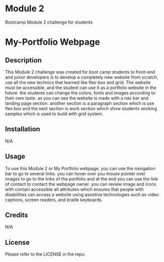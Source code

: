 # Module 2
Bootcamp Module 2 challenge for students

# My-Portfolio Webpage

## Description

This Module 2 challenge was created for boot camp students to front-end and junior developers is to develop a completely new website from scratch, use all the new technics that learned like flex-box and grid. The website must be accessible, and the student can use it as a portfolio website in the future. the students can change the colors, fonts and images according to their own taste.
as you can see the website is made with a nav bar and landing page section. another section is a paragraph section which is use flex box and the next section is work section which show students working samples which is used to build with grid system.
## Installation

N/A

## Usage

To use this Module 2 or My Portfolio webpage, you can use the navigation bar to go to several links.
you can hover over you mouse pointer over images to go to the links of the portfolio and at the end you can use the link of contact to contact the webpage owner.
you can review image and icons with contain accessible alt attributes which ensures that people with disabilities can access a website using assistive technologies such as video captions, screen readers, and braille keyboards.

## Credits

N/A

## License

Please refer to the LICENSE in the repo.

